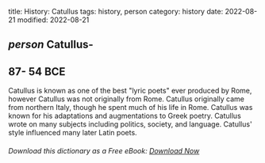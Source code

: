 title: History: Catullus
tags: history, person
category: history
date: 2022-08-21
modified: 2022-08-21

## _person_ Catullus-
 87-
54 BCE
-
Catullus is known as one of the
best "lyric poets" ever produced by Rome, however Catullus was not
originally from Rome. Catullus originally came from northern Italy,
though he spent much of his life in Rome. Catullus was known for his
adaptations and augmentations to Greek poetry. Catullus wrote on many
subjects including politics, society, and language. Catullus' style
influenced many later Latin poets.


###### Download *this* dictionary as a Free eBook: [Download Now]({static}static/SerfHistoryDictionary.pdf)

